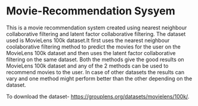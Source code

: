 # Movie-Recommendation Sysyem
This is a movie recommendation system created using nearest neighbour collaborative filtering and latent factor collaborative filtering. The dataset used is MovieLens 100k dataset.It first uses the nearest neighbour coolaborative filtering method to predict the movies for the user on the MovieLens 100k dataset and then uses the latent factor collaborative filtering on the same dataset. Both the methods give the good results on MovieLens 100k dataset and any of the 2 methods can be used to recommend movies to the user. In case of other datasets the results can vary and one method might perform better than the other depending on the dataset.

To download the dataset-
https://grouplens.org/datasets/movielens/100k/.
